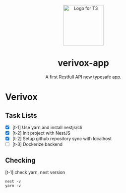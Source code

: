 <p align="center">
  <img src="https://www.designtagebuch.de/wp-content/uploads/mediathek//2017/05/verivox_logo-1100x649.png" width="130" alt="Logo for T3" />
</p>

<h1 align="center">
  verivox-app
</h1>

<p align="center">
  A first Restfull API new typesafe app.
</p>

# Verivox

## Task Lists

- [x] [t-1] Use yarn and install nestjs/cli
- [x] [t-2] Init project with NestJS
- [x] [t-2] Setup github repository sync with localhost
- [ ] [t-3] Dockerize backend

## Checking

[t-1] check yarn, nest version

```
nest -v
yarn -v
```
